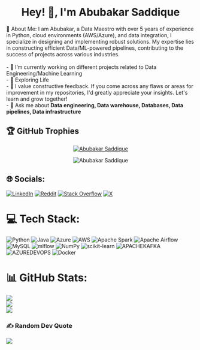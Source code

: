 <h1 align="center">Hey! 👋, I'm Abubakar Saddique</h1>

💫 About Me: I am Abubakar, a Data Maestro with over 5 years of experience in Python, cloud environments (AWS/Azure), and data integration, I specialize in designing and implementing robust solutions. My expertise lies in constructing efficient Data/ML-powered pipelines, contributing to the success of projects across various industries.<br><br>- 🔭 I’m currently working on different projects related to Data Engineering/Machine Learning<br>- 🌱 Exploring Life<br>- 🤔 I value constructive feedback. If you come across any flaws or areas for improvement in my repositories, I'd greatly appreciate your insights. Let's learn and grow together! <br>- 💬 Ask me about **Data engineering, Data warehouse, Databases, Data pipelines, Data infrastructure**<br> 



## 🏆 GitHub Trophies
<p align="center"> <a href="https://github.com/ryo-ma/github-profile-trophy"><img src="https://github-profile-trophy.vercel.app/?username=m-abubakar-saddique&margin-w=30" alt="Abubakar Saddique" /></a> </p>

<p align="center"> <img src="https://komarev.com/ghpvc/?username=m-abubakar-saddique&label=Profile%20views&color=0e75b6&style=flat" alt="Abubakar Saddique" /> </p>

## 🌐 Socials:
[![LinkedIn](https://img.shields.io/badge/LinkedIn-%230077B5.svg?logo=linkedin&logoColor=white)](https://linkedin.com/in/m-abubakar-saddique) [![Reddit](https://img.shields.io/badge/Reddit-%23FF4500.svg?logo=Reddit&logoColor=white)](https://reddit.com/user/AbubakarSaddique8156) [![Stack Overflow](https://img.shields.io/badge/-Stackoverflow-FE7A16?logo=stack-overflow&logoColor=white)](https://stackoverflow.com/users/11464508) [![X](https://img.shields.io/badge/X-black.svg?logo=X&logoColor=white)](https://x.com/Abubaka70799862) 

# 💻 Tech Stack:
![Python](https://img.shields.io/badge/python-3670A0?style=plastic&logo=python&logoColor=ffdd54) ![Java](https://img.shields.io/badge/java-%23ED8B00.svg?style=plastic&logo=openjdk&logoColor=white) ![Azure](https://img.shields.io/badge/azure-%230072C6.svg?style=plastic&logo=microsoftazure&logoColor=white) ![AWS](https://img.shields.io/badge/AWS-%23FF9900.svg?style=plastic&logo=amazon-aws&logoColor=white) ![Apache Spark](https://img.shields.io/badge/Apache%20Spark-FDEE21?style=plastic&logo=apachespark&logoColor=black) ![Apache Airflow](https://img.shields.io/badge/Apache%20Airflow-017CEE?style=plastic&logo=Apache%20Airflow&logoColor=white) ![MySQL](https://img.shields.io/badge/mysql-%2300000f.svg?style=plastic&logo=mysql&logoColor=white) ![mlflow](https://img.shields.io/badge/mlflow-%23d9ead3.svg?style=plastic&logo=numpy&logoColor=blue) ![NumPy](https://img.shields.io/badge/numpy-%23013243.svg?style=plastic&logo=numpy&logoColor=white) ![scikit-learn](https://img.shields.io/badge/scikit--learn-%23F7931E.svg?style=plastic&logo=scikit-learn&logoColor=white) ![APACHEKAFKA](https://img.shields.io/badge/apachekafka-231F20.svg?style=plastic&logo=apachekafka&logoColor=white&color=%23231F20) ![AZUREDEVOPS](https://img.shields.io/badge/azuredevops-0078D7.svg?style=plastic&logo=azuredevops&logoColor=white&color=%230078D7) ![Docker](https://img.shields.io/badge/docker-%230db7ed.svg?style=plastic&logo=docker&logoColor=white)
# 📊 GitHub Stats:
![](https://github-readme-stats.vercel.app/api?username=m-abubakar-saddique&theme=light&hide_border=false&include_all_commits=true&count_private=true)<br/>
![](https://github-readme-streak-stats.herokuapp.com/?user=m-abubakar-saddique&theme=light&hide_border=false)<br/>
![](https://github-readme-stats.vercel.app/api/top-langs/?username=m-abubakar-saddique&theme=light&hide_border=false&include_all_commits=true&count_private=true&layout=compact)



### ✍️ Random Dev Quote
![](https://quotes-github-readme.vercel.app/api?type=horizontal&theme=light)

